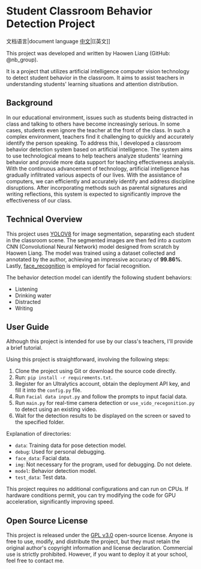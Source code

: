 # Student Classroom Behavior Detection Project

文档语言|document language
[中文](README_ZH.md)|[[英文]]

This project was developed and written by Haowen Liang (GitHub: @nb_group).

It is a project that utilizes artificial intelligence computer vision technology to detect student behavior in the classroom. It aims to assist teachers in understanding students' learning situations and attention distribution.

## Background
In our educational environment, issues such as students being distracted in class and talking to others have become increasingly serious. In some cases, students even ignore the teacher at the front of the class. In such a complex environment, teachers find it challenging to quickly and accurately identify the person speaking. To address this, I developed a classroom behavior detection system based on artificial intelligence. The system aims to use technological means to help teachers analyze students' learning behavior and provide more data support for teaching effectiveness analysis. With the continuous advancement of technology, artificial intelligence has gradually infiltrated various aspects of our lives. With the assistance of computers, we can efficiently and accurately identify and address discipline disruptions. After incorporating methods such as parental signatures and writing reflections, this system is expected to significantly improve the effectiveness of our class.

## Technical Overview

This project uses [YOLOV8](https://github.com/ultralytics/ultralytics) for image segmentation, separating each student in the classroom scene. The segmented images are then fed into a custom CNN (Convolutional Neural Network) model designed from scratch by Haowen Liang. The model was trained using a dataset collected and annotated by the author, achieving an impressive accuracy of **99.86%**. Lastly, [face_recognition](https://github.com/ageitgey/face_recognition/) is employed for facial recognition.

The behavior detection model can identify the following student behaviors:
- Listening
- Drinking water
- Distracted
- Writing

## User Guide

Although this project is intended for use by our class's teachers, I'll provide a brief tutorial.

Using this project is straightforward, involving the following steps:

1. Clone the project using Git or download the source code directly.
2. Run: `pip install -r requirements.txt`.
3. Register for an Ultralytics account, obtain the deployment API key, and fill it into the `config.py` file.
4. Run `Facial data input.py` and follow the prompts to input facial data.
5. Run `main.py` for real-time camera detection or `use_vido_recegonition.py` to detect using an existing video.
6. Wait for the detection results to be displayed on the screen or saved to the specified folder.

Explanation of directories:
 - `data`: Training data for pose detection model.
 - `debug`: Used for personal debugging.
 - `face_data`: Facial data.
 - `img`: Not necessary for the program, used for debugging. Do not delete.
 - `model`: Behavior detection model.
 - `test_data`: Test data.

This project requires no additional configurations and can run on CPUs. If hardware conditions permit, you can try modifying the code for GPU acceleration, significantly improving speed.

## Open Source License

This project is released under the [GPL v3.0](https://github.com/KSXGitHub/GPL-3.0/blob/89c928a17db494bb6f4c4013d77f5bee076d057d/LICENSE) open-source license. Anyone is free to use, modify, and distribute the project, but they must retain the original author's copyright information and license declaration. Commercial use is strictly prohibited. However, if you want to deploy it at your school, feel free to contact me.
